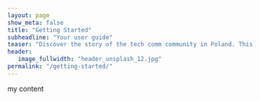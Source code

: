 ```yaml
---
layout: page
show_meta: false
title: "Getting Started"
subheadline: "Your user guide"
teaser: "Discover the story of the tech comm community in Poland. This will give you the inspiration to develop this great initiative in your country. By following the path of Poland, you will find out what can be done to build a community of practice that will flourish."
header:
   image_fullwidth: "header_unsplash_12.jpg"
permalink: "/getting-started/"
---
```

my content
